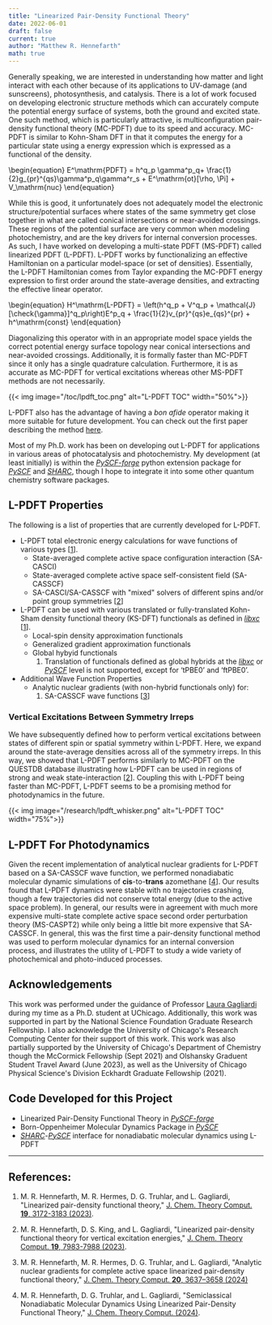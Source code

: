 ```yaml
---
title: "Linearized Pair-Density Functional Theory"
date: 2022-06-01
draft: false 
current: true
author: "Matthew R. Hennefarth"
math: true
---
```


Generally speaking, we are interested in understanding how matter and light
interact with each other because of its applications to UV-damage (and
sunscreens), photosynthesis, and catalysis. There is a lot of work focused on
developing electronic structure methods which can accurately compute the
potential energy surface of systems, both the ground and excited state. One
such method, which is particularly attractive, is multiconfiguration
pair-density functional theory (MC-PDFT) due to its speed and accuracy. MC-PDFT
is similar to Kohn-Sham DFT in that it computes the energy for a particular
state using a energy expression which is expressed as a functional of the
density.

\begin{equation}
E^\mathrm{PDFT} = h^q_p \gamma^p_q+ \frac{1}{2}g_{pr}^{qs}\gamma^p_q\gamma^r_s + E^\mathrm{ot}[\rho, \Pi] + V_\mathrm{nuc}
\end{equation}

While this is good, it unfortunately does not adequately model the electronic
structure/potential surfaces where states of the same symmetry get close
together in what are called conical intersections or near-avoided crossings.
These regions of the potential surface are very common when modeling
photochemistry, and are the key drivers for internal conversion processes. As
such, I have worked on developing a multi-state PDFT (MS-PDFT) called
linearized PDFT (L-PDFT). L-PDFT works by functionalizing an effective
Hamiltonian on a particular model-space (or set of densities). Essentially, the
L-PDFT Hamiltonian comes from Taylor expanding the MC-PDFT energy expression to
first order around the state-average densities, and extracting the effective
linear operator.

\begin{equation}
H^\mathrm{L-PDFT} = \left(h^q_p + V^q_p + \mathcal{J}[\check{\gamma}]^q_p\right)E^p_q + \frac{1}{2}v_{pr}^{qs}e_{qs}^{pr} + h^\mathrm{const} 
\end{equation}

Diagonalizing this operator with in an appropriate model space yields the
correct potential energy surface topology near conical intersections and
near-avoided crossings. Additionally, it is formally faster than MC-PDFT since
it only has a single quadrature calculation. Furthermore, it is as accurate as
MC-PDFT for vertical excitations whereas other MS-PDFT methods are not
necessarily.

{{< img image="/toc/lpdft_toc.png" alt="L-PDFT TOC" width="50%">}}

L-PDFT also has the advantage of having a *bon afide* operator making it more
suitable for future development. You can check out the first paper describing
the method [here][J. Chem. Theory Comput. **19**, 3172-3183 (2023)].

Most of my Ph.D. work has been on developing out L-PDFT for applications in
various areas of photocatalysis and photochemistry. My development (at least
initially) is within the [*PySCF-forge*] python extension package for
[*PySCF*] and [*SHARC*], though I hope to integrate it into some other quantum chemistry
software packages.

## L-PDFT Properties

The following is a list of properties that are currently developed for L-PDFT.

- L-PDFT total electronic energy calculations for wave functions of various
  types [[1][J. Chem. Theory Comput. **19**, 3172-3183 (2023)]].
    - State-averaged complete active space configuration interaction (SA-CASCI)
    - State-averaged complete active space self-consistent field (SA-CASSCF)
    - SA-CASCI/SA-CASSCF with "mixed" solvers of different spins and/or point
      group symmetries [[2][J. Chem. Theory Comput. **19**, 7983-7988 (2023)]]
- L-PDFT can be used with various translated or fully-translated Kohn-Sham
  density functional theory (KS-DFT) functionals as defined in [*libxc*]
  [[1][J. Chem. Theory Comput. **19**, 3172-3183 (2023)]].
    - Local-spin density approximation functionals
    - Generalized gradient approximation functionals
    - Global hybyid functionals 
        1. Translation of functionals defined as global hybrids at the
        [*libxc*] or [*PySCF*] level is not supported, except for ‘tPBE0’ and
        ‘ftPBE0’.
- Additional Wave Function Properties
    - Analytic nuclear gradients (with non-hybrid functionals only) for:
        1. SA-CASSCF wave functions [[3][J. Chem. Theory Comput. **20**, 3637–3658 (2024)]]

### Vertical Excitations Between Symmetry Irreps

We have subsequently defined how to perform vertical excitations between states
of different spin or spatial symmetry within L-PDFT. Here, we expand around the
state-average densities across all of the symmetry irreps. In this way, we
showed that L-PDFT performs similarly to MC-PDFT on the QUESTDB database
illustrating how L-PDFT can be used in regions of strong and weak
state-interaction [[2][J. Chem. Theory Comput. **19**, 7983-7988 (2023)]].
Coupling this with L-PDFT being faster than MC-PDFT, L-PDFT seems to be a
promising method for photodynamics in the future. 

{{< img image="/research/lpdft_whisker.png" alt="L-PDFT TOC" width="75%">}}

## L-PDFT For Photodynamics

Given the recent implementation of analytical nuclear gradients for L-PDFT
based on a SA-CASSCF wave function, we performed nonadiabatic molecular dynamic
simulations of **cis**-to-**trans** azomethane [[4][J. Chem. Theory Comput.
(2024)]]. Our results found that L-PDFT dynamics were stable with no
trajectories crashing, though a few trajectories did not conserve total energy
(due to the active space problem). In general, our results were in agreement
with much more expensive multi-state complete active space second order
perturbation theory (MS-CASPT2) while only being a little bit more expensive
that SA-CASSCF. In general, this was the first time a pair-density functional
method was used to perform molecular dynamics for an internal conversion
process, and illustrates the utility of L-PDFT to study a wide variety of
photochemical and photo-induced processes. 

## Acknowledgements

This work was performed under the guidance of Professor [Laura
Gagliardi](https://gagliardigroup.uchicago.edu/) during my time as a Ph.D.
student at UChicago. Additionally, this work was supported in part by the
National Science Foundation Graduate Research Fellowship. I also acknowledge
the University of Chicago's Research Computing Center for their support of this
work. This work was also partially supported by the University of Chicago's
Department of Chemistry though the McCormick Fellowship (Sept 2021) and
Olshansky Graduent Student Travel Award (June 2023), as well as the University
of Chicago Physical Science's Division Eckhardt Graduate Fellowship (2021). 

## Code Developed for this Project
- Linearized Pair-Density Functional Theory in [*PySCF-forge*]
- Born-Oppenheimer Molecular Dynamics Package in [*PySCF*]
- [*SHARC*]-[*PySCF*] interface for nonadiabatic molecular dynamics using
L-PDFT

---
## References:
1. M. R. Hennefarth, M. R. Hermes, D. G. Truhlar, and L. Gagliardi, "Linearized
   pair-density functional theory," [J. Chem. Theory Comput. **19**, 3172-3183
(2023)].
1. M. R. Hennefarth, D. S. King, and L. Gagliardi, "Linearized pair-density
   functional theory for vertical excitation energies," [J. Chem. Theory
Comput. **19**, 7983-7988 (2023)].
1. M. R. Hennefarth, M. R. Hermes, D. G. Truhlar, and L. Gagliardi, "Analytic
   nuclear gradients for complete active space linearized pair-density
functional theory," [J. Chem. Theory Comput. **20**, 3637–3658 (2024)]

1. M. R. Hennefarth, D. G. Truhlar, and L. Gagliardi, "Semiclassical
   Nonadiabatic Molecular Dynamics Using Linearized Pair-Density Functional
Theory," [J. Chem. Theory Comput. (2024)].

[comment]: <Reference Hyperlinks>
[J. Chem. Theory Comput. **19**, 3172-3183 (2023)]: http://dx.doi.org/10.1021/acs.jctc.3c00207
[J. Chem. Theory Comput. **19**, 7983-7988 (2023)]: https://dx.doi.org/10.1021/acs.jctc.3c00863
[J. Chem. Theory Comput. **20**, 3637–3658 (2024)]: https://dx.doi.org/10.1021/acs.jctc.4c00095
[J. Chem. Theory Comput. (2024)]: https://dx.doi.org/10.1021/acs.jctc.4c01061
[*PySCF-forge*]: https://github.com/pyscf/pyscf-forge
[*PySCF*]: https://github.com/pyscf/pyscf
[*libxc*]: https://www.tddft.org/programs/libxc/
[*SHARC*]: https://sharc-md.org/

